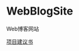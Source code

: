 # WebBlogSite
Web博客网站

[项目建议书](https://github.com/silho/WebBlogSite/wiki/%E9%A1%B9%E7%9B%AE%E5%BB%BA%E8%AE%AE%E4%B9%A6)
